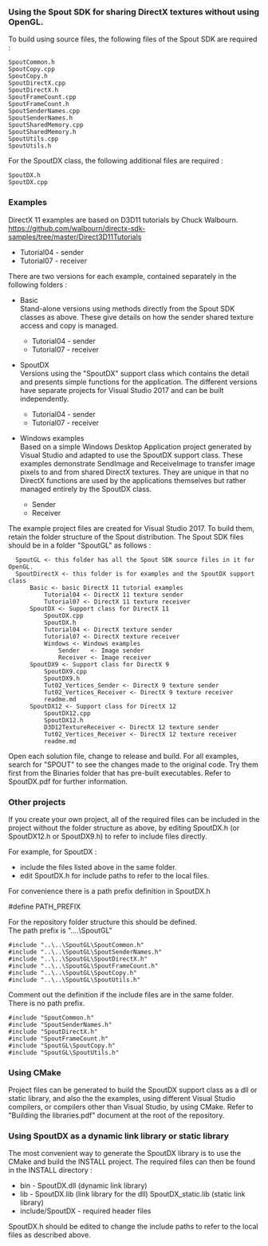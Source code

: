 ### Using the Spout SDK for sharing DirectX textures without using OpenGL.


To build using source files, the following files of the Spout SDK are required :

    SpoutCommon.h
    SpoutCopy.cpp
    SpoutCopy.h
    SpoutDirectX.cpp
    SpoutDirectX.h
    SpoutFrameCount.cpp
    SpoutFrameCount.h
    SpoutSenderNames.cpp
    SpoutSenderNames.h
    SpoutSharedMemory.cpp
    SpoutSharedMemory.h
    SpoutUtils.cpp
    SpoutUtils.h  

For the SpoutDX class, the following additional files are required :

    SpoutDX.h
    SpoutDX.cpp


### Examples

DirectX 11 examples are based on D3D11 tutorials by Chuck Walbourn.\
https://github.com/walbourn/directx-sdk-samples/tree/master/Direct3D11Tutorials
- Tutorial04 - sender
- Tutorial07 - receiver

There are two versions for each example, contained separately in the following folders :

- Basic\
Stand-alone versions using methods directly from the Spout SDK classes as above. These give details on how the sender shared texture access and copy is managed.
	* Tutorial04 - sender
	* Tutorial07 - receiver
	
- SpoutDX\
Versions using the "SpoutDX" support class which contains the detail and presents simple functions for the application. The different versions have separate projects for Visual Studio 2017 and can be built independently.
	* Tutorial04 - sender
	* Tutorial07 - receiver
- Windows examples\
Based on a simple Windows Desktop Application project generated by Visual Studio and adapted to use the SpoutDX support class. These examples demonstrate SendImage and ReceiveImage to transfer image pixels to and from shared DirectX textures. They are unique in that no DirectX functions are used by the applications themselves but rather managed entirely by the SpoutDX class.
    * Sender
    * Receiver

The example project files are created for Visual Studio 2017. To build them, retain the folder structure of the Spout distribution. The Spout SDK files should be in a folder "SpoutGL" as follows :

      SpoutGL <- this folder has all the Spout SDK source files in it for OpenGL. 
	  SpoutDirectX <- this folder is for examples and the SpoutDX support class
	      Basic <- basic DirectX 11 tutorial examples
	          Tutorial04 <- DirectX 11 texture sender
	          Tutorial07 <- DirectX 11 texture receiver
	      SpoutDX <- Support class for DirectX 11
			  SpoutDX.cpp
			  SpoutDX.h
	          Tutorial04 <- DirectX texture sender
	          Tutorial07 <- DirectX texture receiver
              Windows <- Windows examples
			      Sender   <- Image sender
			      Receiver <- Image receiver
		  SpoutDX9 <- Support class for DirectX 9
			  SpoutDX9.cpp
			  SpoutDX9.h
	          Tut02_Vertices_Sender <- DirectX 9 texture sender
	          Tut02_Vertices_Receiver <- DirectX 9 texture receiver
			  readme.md
		  SpoutDX12 <- Support class for DirectX 12
			  SpoutDX12.cpp
			  SpoutDX12.h
	          D3D12TextureReceiver <- DirectX 12 texture sender
	          Tut02_Vertices_Receiver <- DirectX 12 texture receiver
			  readme.md
			  
Open each solution file, change to release and build. For all examples, search for "SPOUT" to see the changes made to the original code. Try them first from the Binaries folder that has pre-built executables. Refer to SpoutDX.pdf for further information.


### Other projects

If you create your own project, all of the required files can be included in the project without the folder structure as above, by editing SpoutDX.h (or SpoutDX12.h or SpoutDX9.h) to refer to include files directly.

For example, for SpoutDX :
- include the files listed above in the same folder.
- edit SpoutDX.h for include paths to refer to the local files.

For convenience there is a path prefix definition in SpoutDX.h

#define PATH_PREFIX

For the repository folder structure this should be defined.\
The path prefix is "..\..\SpoutGL\"

    #include "..\..\SpoutGL\SpoutCommon.h"
    #include "..\..\SpoutGL\SpoutSenderNames.h"
    #include "..\..\SpoutGL\SpoutDirectX.h"
    #include "..\..\SpoutGL\SpoutFrameCount.h"
    #include "..\..\SpoutGL\SpoutCopy.h"
    #include "..\..\SpoutGL\SpoutUtils.h"

Comment out the definition if the include files are in the same folder.\
There is no path prefix.

    #include "SpoutCommon.h"
    #include "SpoutSenderNames.h"
    #include "SpoutDirectX.h"
    #include "SpoutFrameCount.h"
    #include "SpoutGL\SpoutCopy.h"
    #include "SpoutGL\SpoutUtils.h"


### Using CMake

Project files can be generated to build the SpoutDX support class as a dll or static library, and also the the examples, using different Visual Studio compilers, or compilers other than Visual Studio, by using CMake. Refer to "Building the libraries.pdf" document at the root of the repository.


### Using SpoutDX as a dynamic link library or static library

The most convenient way to generate the SpoutDX library is to use the CMake and build the INSTALL project. The required files can then be found in the INSTALL directory :

- bin - SpoutDX.dll (dynamic link library)
- lib - SpoutDX.lib (link library for the dll) SpoutDX_static.lib (static link library)
- include/SpoutDX - required header files

SpoutDX.h should be edited to change the include paths to refer to the local files as described above.




